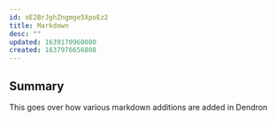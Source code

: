 ```yaml
---
id: oE2BrJghZngmge5XpoEz2
title: Markdown
desc: ""
updated: 1639170960080
created: 1637976656808
---
```


## Summary

This goes over how various markdown additions are added in Dendron
